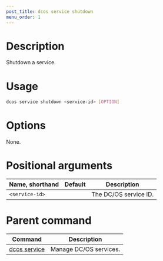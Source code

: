 ```yaml
---
post_title: dcos service shutdown
menu_order: 1
--- 
```


# Description
Shutdown a service.

# Usage

```bash
dcos service shutdown <service-id> [OPTION]
```

# Options

None. 

# Positional arguments

| Name, shorthand | Default | Description |
|---------|-------------|-------------|
| `<service-id>`   |             | The DC/OS service ID. |

# Parent command

| Command | Description |
|---------|-------------|
| [dcos service](/docs/1.9/usage/cli/command-reference/dcos-service/)   | Manage DC/OS services. | 
